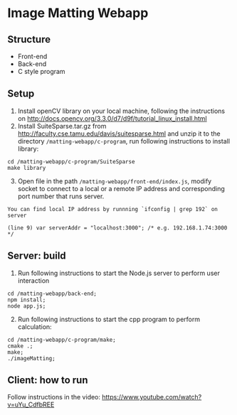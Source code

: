 # Image Matting Webapp

## Structure
* Front-end
* Back-end
* C style program

## Setup
1. Install openCV library on your local machine, following the instructions on 
http://docs.opencv.org/3.3.0/d7/d9f/tutorial_linux_install.html
2. Install SuiteSparse.tar.gz from http://faculty.cse.tamu.edu/davis/suitesparse.html and unzip it to the directory `/matting-webapp/c-program`, run following instructions to install library:
  ```
  cd /matting-webapp/c-program/SuiteSparse
  make library
  ```
3. Open file in the path `/matting-webapp/front-end/index.js`, modify socket to connect to a local or a remote IP address and corresponding port number that runs server. 
```
You can find local IP address by runnning `ifconfig | grep 192` on server

(line 9) var serverAddr = "localhost:3000"; /* e.g. 192.168.1.74:3000 */
```

  
## Server: build
1. Run following instructions to start the Node.js server to perform user interaction
```
cd /matting-webapp/back-end;
npm install;
node app.js;
```

2. Run following instructions to start the cpp program to perform calculation:
```
cd /matting-webapp/c-program/make;
cmake .;
make;
./imageMatting;
```

## Client: how to run
Follow instructions in the video: https://www.youtube.com/watch?v=uYu_CdfbREE
